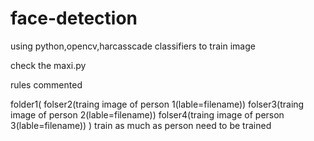 # face-detection
using python,opencv,harcasscade classifiers to train image

check the maxi.py

rules commented

folder1(
folser2(traing image of person 1(lable=filename))
folser3(traing image of person 2(lable=filename))
folser4(traing image of person 3(lable=filename))
)
train as much as person need to be trained

